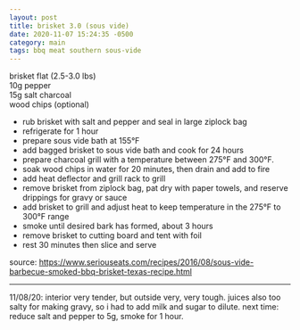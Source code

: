 ```yaml
---
layout: post
title: brisket 3.0 (sous vide)
date: 2020-11-07 15:24:35 -0500
category: main
tags: bbq meat southern sous-vide
---
```


brisket flat (2.5-3.0 lbs)  
10g pepper  
15g salt
charcoal  
wood chips (optional)

* rub brisket with salt and pepper and seal in large ziplock bag
* refrigerate for 1 hour
* prepare sous vide bath at 155°F
* add bagged brisket to sous vide bath and cook for 24 hours
* prepare charcoal grill with a temperature between 275°F and 300°F.
* soak wood chips in water for 20 minutes, then drain and add to fire
* add heat deflector and grill rack to grill
* remove brisket from ziplock bag, pat dry with paper towels, and reserve drippings
  for gravy or sauce
* add brisket to grill and adjust heat to keep temperature in the 275°F to 300°F range
* smoke until desired bark has formed, about 3 hours
* remove brisket to cutting board and tent with foil
* rest 30 minutes then slice and serve

source: <https://www.seriouseats.com/recipes/2016/08/sous-vide-barbecue-smoked-bbq-brisket-texas-recipe.html>

---

11/08/20: interior very tender, but outside very, very tough. juices also too salty for making
gravy, so i had to add milk and sugar to dilute. next time: reduce salt and pepper to 5g, smoke for
1 hour.
